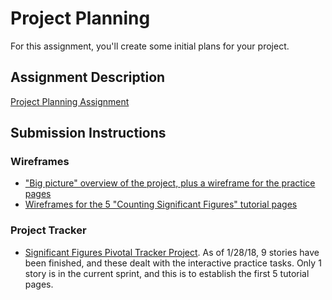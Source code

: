 # Project Planning
For this assignment, you'll create some initial plans for your project.

## Assignment Description
[Project Planning Assignment](https://education.launchcode.org/liftoff/assignments/planning/)

## Submission Instructions

### Wireframes

- ["Big picture" overview of the project, plus a wireframe for the practice pages](https://github.com/jimflores5/liftoff-assignments/blob/master/P3-Project_Planning/Liftoff%20project%20workflow.pdf)
- [Wireframes for the 5 "Counting Significant Figures" tutorial pages](https://github.com/jimflores5/liftoff-assignments/blob/master/P3-Project_Planning/Sig%20fig%20tutorial%20wireframes.pdf)

### Project Tracker
- [Significant Figures Pivotal Tracker Project](https://www.pivotaltracker.com/n/projects/2145903).
As of 1/28/18, 9 stories have been finished, and these dealt with the interactive practice tasks.  Only 1 story is in the current sprint, and this is to establish the first 5 tutorial pages.
